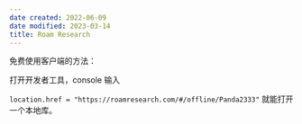 ```yaml
---
date created: 2022-06-09
date modified: 2023-03-14
title: Roam Research
---
```


免费使用客户端的方法：

打开开发者工具，console 输入

`location.href = "https://roamresearch.com/#/offline/Panda2333"` 就能打开一个本地库。
